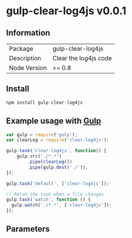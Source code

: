 # gulp-clear-log4js v0.0.1

## Information

<table>
    <tr> 
        <td>Package</td><td>gulp-clear-log4js</td>
    </tr>
    <tr>
        <td>Description</td>
        <td>Clear the log4js code</td>
    </tr>
    <tr>
        <td>Node Version</td>
        <td>>= 0.8</td>
    </tr>
</table>

## Install
```js
npm install gulp-clear-log4js
```

## Example usage with [Gulp](http://github.com/gulpjs/gulp)

```js
var gulp = require('gulp');
var clearLog = require('clear-log4js');

gulp.task('clear-log4js', function() {
    gulp.src('./*.*')
        .pipe(clearLog())
        .pipe(gulp.dest('./'));
});

gulp.task('default', ['clear-log4js']);

// Rerun the task when a file changes
gulp.task('watch', function () {
  gulp.watch('./*.*', ['clear-log4js']);
});
```

## Parameters